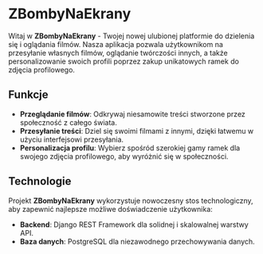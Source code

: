 # ZBombyNaEkrany

Witaj w **ZBombyNaEkrany** - Twojej nowej ulubionej platformie do dzielenia się i oglądania filmów. Nasza aplikacja pozwala użytkownikom na przesyłanie własnych filmów, oglądanie twórczości innych, a także personalizowanie swoich profili poprzez zakup unikatowych ramek do zdjęcia profilowego.

## Funkcje

- **Przeglądanie filmów**: Odkrywaj niesamowite treści stworzone przez społeczność z całego świata.
- **Przesyłanie treści**: Dziel się swoimi filmami z innymi, dzięki łatwemu w użyciu interfejsowi przesyłania.
- **Personalizacja profilu**: Wybierz spośród szerokiej gamy ramek dla swojego zdjęcia profilowego, aby wyróżnić się w społeczności.


## Technologie

Projekt **ZBombyNaEkrany** wykorzystuje nowoczesny stos technologiczny, aby zapewnić najlepsze możliwe doświadczenie użytkownika:

- **Backend**: Django REST Framework dla solidnej i skalowalnej warstwy API.
- **Baza danych**: PostgreSQL dla niezawodnego przechowywania danych.

